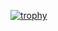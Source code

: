[![trophy](https://github-profile-trophy.vercel.app/?username=tujiaw)](https://github.com/ryo-ma/github-profile-trophy)
